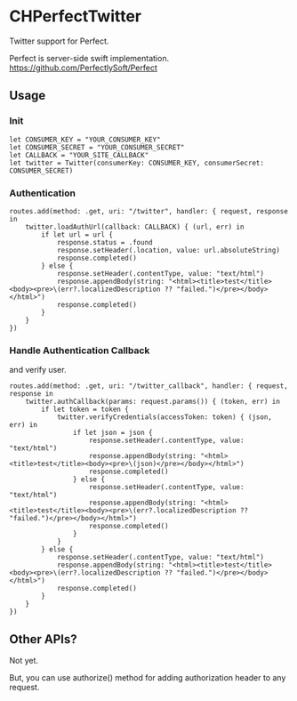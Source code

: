# CHPerfectTwitter

Twitter support for Perfect.

Perfect is server-side swift implementation. https://github.com/PerfectlySoft/Perfect

## Usage

### Init

```
let CONSUMER_KEY = "YOUR_CONSUMER_KEY"
let CONSUMER_SECRET = "YOUR_CONSUMER_SECRET"
let CALLBACK = "YOUR_SITE_CALLBACK"
let twitter = Twitter(consumerKey: CONSUMER_KEY, consumerSecret: CONSUMER_SECRET)
```

### Authentication

```
routes.add(method: .get, uri: "/twitter", handler: { request, response in    
    twitter.loadAuthUrl(callback: CALLBACK) { (url, err) in
        if let url = url {
            response.status = .found
            response.setHeader(.location, value: url.absoluteString)
            response.completed()
        } else {
            response.setHeader(.contentType, value: "text/html")
            response.appendBody(string: "<html><title>test</title><body><pre>\(err?.localizedDescription ?? "failed.")</pre></body></html>")
            response.completed()
        }
    }
})
```

### Handle Authentication Callback

and verify user.

```
routes.add(method: .get, uri: "/twitter_callback", handler: { request, response in
    twitter.authCallback(params: request.params()) { (token, err) in
        if let token = token {
            twitter.verifyCredentials(accessToken: token) { (json, err) in
                if let json = json {
                    response.setHeader(.contentType, value: "text/html")
                    response.appendBody(string: "<html><title>test</title><body><pre>\(json)</pre></body></html>")
                    response.completed()
                } else {
                    response.setHeader(.contentType, value: "text/html")
                    response.appendBody(string: "<html><title>test</title><body><pre>\(err?.localizedDescription ?? "failed.")</pre></body></html>")
                    response.completed()
                }
            }
        } else {
            response.setHeader(.contentType, value: "text/html")
            response.appendBody(string: "<html><title>test</title><body><pre>\(err?.localizedDescription ?? "failed.")</pre></body></html>")
            response.completed()
        }
    }
})
```

## Other APIs?

Not yet.

But, you can use authorize() method for adding authorization header to any request.
